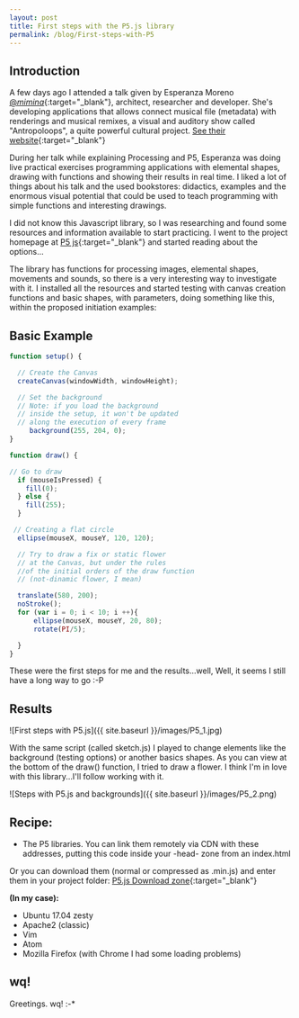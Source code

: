 ```yaml
---
layout: post
title: First steps with the P5.js library 
permalink: /blog/First-steps-with-P5
---
```


## Introduction

A few days ago I attended a talk given by Esperanza Moreno [@_mimina_](https://twitter.com/_mimina_){:target="_blank"}, architect, researcher and developer. She's developing applications that allows connect musical file (metadata) with renderings and musical remixes, a visual and auditory show called "Antropoloops", a quite powerful cultural project. [See their website](http://antropoloops.tumblr.com/){:target="_blank"}

During her talk while explaining Processing and P5, Esperanza was doing live practical exercises programming applications with elemental shapes, drawing with functions and showing their results in real time. I liked a lot of things about his talk and the used bookstores: didactics, examples and the enormous visual potential that could be used to teach programming with simple functions and interesting drawings.

 I did not know this Javascript library, so I was researching and found some resources and information available to start practicing. I went to the project homepage at [P5 js](https://p5js.org/){:target="_blank"} and started reading about the options...


The library has functions for processing images, elemental shapes, movements and sounds, so there is a very interesting way to investigate with it. I installed all the resources and started testing with canvas creation functions and basic shapes, with parameters, doing something like this, within the proposed initiation examples:

## Basic Example

```javascript
function setup() {

  // Create the Canvas
  createCanvas(windowWidth, windowHeight);

  // Set the background
  // Note: if you load the background
  // inside the setup, it won't be updated
  // along the execution of every frame
     background(255, 204, 0);
}

function draw() {

// Go to draw
  if (mouseIsPressed) {
    fill(0);
  } else {
    fill(255);
  }

 // Creating a flat circle
  ellipse(mouseX, mouseY, 120, 120);

  // Try to draw a fix or static flower
  // at the Canvas, but under the rules
  //of the initial orders of the draw function
  // (not-dinamic flower, I mean)

  translate(580, 200);
  noStroke();
  for (var i = 0; i < 10; i ++){
      ellipse(mouseX, mouseY, 20, 80);
      rotate(PI/5);

  }
}

```
These were the first steps for me and the results...well, Well, it seems I still have a long way to go :-P

## Results

![First steps with P5.js]({{ site.baseurl }}/images/P5_1.jpg)

With the same script (called sketch.js) I played to change elements like the background (testing options) or another basics shapes. As you can view at the bottom of the draw() function, I tried to draw a flower. I think I'm in love with this library...I'll follow working with it. 

![Steps with P5.js and backgrounds]({{ site.baseurl }}/images/P5_2.png)

## Recipe:

* The P5 libraries. You can link them remotely via CDN with these addresses, putting this code inside your -head- zone from an index.html

   >  <script src="https://cdnjs.cloudflare.com/ajax/libs/p5.js/0.5.11/p5.min.js"></script>
   >  <script src="https://cdnjs.cloudflare.com/ajax/libs/p5.js/0.5.11/addons/p5.dom.min.js"></script>
   >  <script src="https://cdnjs.cloudflare.com/ajax/libs/p5.js/0.5.11/addons/p5.sound.min.js"></script>

Or you can download them (normal or compressed as .min.js) and enter them in your project folder: [P5.js Download zone](https://p5js.org/download/){:target="_blank"}

**(In my case):**

* Ubuntu 17.04 zesty
* Apache2 (classic)
* Vim
* Atom
* Mozilla Firefox (with Chrome I had some loading problems)

## wq!

Greetings. wq!    :-* 
